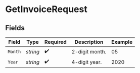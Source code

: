 # GetInvoiceRequest


## Fields

| Field              | Type               | Required           | Description        | Example            |
| ------------------ | ------------------ | ------------------ | ------------------ | ------------------ |
| `Month`            | *string*           | :heavy_check_mark: | 2-digit month.     | 05                 |
| `Year`             | *string*           | :heavy_check_mark: | 4-digit year.      | 2020               |